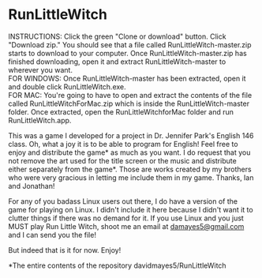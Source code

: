 # RunLittleWitch
INSTRUCTIONS: Click the green "Clone or download" button.  Click "Download zip."  You should see that a file called RunLittleWitch-master.zip starts to download to your computer.  Once RunLittleWitch-master.zip has finished downloading, open it and extract RunLittleWitch-master to wherever you want.  <br>    FOR WINDOWS: Once RunLittleWitch-master has been extracted, open it and double click RunLittleWitch.exe.
<br>    FOR MAC: You're going to have to open and extract the contents of the file called RunLittleWitchForMac.zip which is inside the RunLittleWitch-master folder.  Once extracted, open the RunLittleWitchforMac folder and run RunLittleWitch.app.

This was a game I developed for a project in Dr. Jennifer Park's English 146 class. Oh, what a joy it is to be able to program for English! Feel free to enjoy and distribute the game* as much as you want. I do request that you not remove the art used for the title screen or the music and distribute either separately from the game*. Those are works created by my brothers who were very gracious in letting me include them in my game. Thanks, Ian and Jonathan!

For any of you badass Linux users out there, I do have a version of the game for playing on Linux.  I didn't include it here because I didn't want it to clutter things if there was no demand for it.  If you use Linux and you just MUST play Run Little Witch, shoot me an email at damayes5@gmail.com and I can send you the file!

But indeed that is it for now. Enjoy!

*The entire contents of the repository davidmayes5/RunLittleWitch
